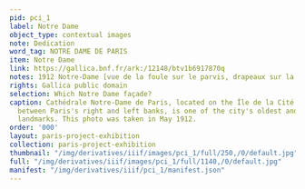 ```yaml
---
pid: pci_1
label: Notre Dame
object_type: contextual images
note: Dedication
word_tag: NOTRE DAME DE PARIS
item: Notre Dame
link: https://gallica.bnf.fr/ark:/12148/btv1b6917870q
notes: 1912 Notre-Dame [vue de la foule sur le parvis, drapeaux sur la façade]
rights: Gallica public domain
selection: Which Notre Dame façade?
caption: Cathédrale Notre-Dame de Paris, located on the Île de la Cité in the Seine
  between Paris's right and left banks, is one of the city's oldest and most recognizable
  landmarks. This photo was taken in May 1912.
order: '000'
layout: paris-project-exhibition
collection: paris-project-exhibition
thumbnail: "/img/derivatives/iiif/images/pci_1/full/250,/0/default.jpg"
full: "/img/derivatives/iiif/images/pci_1/full/1140,/0/default.jpg"
manifest: "/img/derivatives/iiif/pci_1/manifest.json"
---
```

